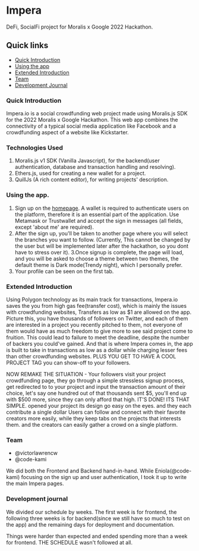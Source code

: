 # Impera
DeFi, SocialFi project for Moralis x Google 2022 Hackathon.

## Quick links
- [Quick Introduction](https://github.com/victorlawrencw/Impera#introduction)
- [Using the app](https://github.com/victorlawrencw/Impera#using-the-app)
- [Extended Introduction](https://github.com/victorlawrencw/Impera#extended-introduction)
- [Team](https://github.com/victorlawrencw/Impera#team)
- [Development Journal](https://github.com/victorlawrencw/Impera#development-journal)

### Quick Introduction
Impera.io is a social crowdfunding web project made using Moralis.js SDK for the 2022 Moralis x Google Hackathon. This web app combines the connectivity of a typical social media application like Facebook and a crowdfunding aspect of a website like Kickstarter.

### Technologies Used
1. Moralis.js v1 SDK (Vanilla Javascript), for the backend(user authentication, database and transaction handling and resolving).
2. Ethers.js, used for creating a new wallet for a project.
3. QuillJs (A rich content editor), for writing projects' description.

### Using the app.
1. Sign up on the [homepage](https://prodyads.github.io/landingpage). A wallet is required to authenticate users on the platform, therefore it is an essential part of the application. Use Metamask or Trustwallet and accept the sign in messages (all fields, except 'about me' are required).
2. After the sign up, you'll be taken to another page where you will select the branches you want to follow. (Currently, This cannot be changed by the user but will be implemented later after the hackathon, so you dont have to stress over it).
3.Once signup is complete, the page will load, and you will be asked to choose a theme between two themes, the default theme is Dark mode(Trendy night), which I personally prefer.
4. Your profile can be seen on the first tab.

### Extended Introduction
Using Polygon technology as its main track for transactions, Impera.io saves the you from high gas fee(transfer cost), which is mainly the issues with crowdfunding websites, Transfers as low as $1 are allowed on the app. Picture this, you have thousands of followers on Twitter, and each of them are interested in a project you recently pitched to them, not everyone of them would have as much freedom to give more to see said project come to fruition. This could lead to failure to meet the deadline, despite the number of backers you could've gained. And that is where Impera comes in, the app is built to take in transactions as low as a dollar while charging lesser fees than other crowdfunding websites. PLUS YOU GET TO HAVE A COOL PROJECT TAG you can show-off to your followers.

NOW REMAKE THE SITUATION - Your followers visit your project crowdfunding page, they go through a simple stressless signup process, get redirected to to your project and input the transaction amount of their choice, let's say one hundred out of that thousands sent $5, you'll end up with $500 more, since they can only afford that high. IT'S DONE! ITS THAT SIMPLE. opened your project its design go easy on the eyes. and they each contribute a single dollar
Users can follow and connect with their favorite creators more easily, while they keep tabs on the projects that interests them. and the creators can easily gather a crowd on a single platform.

### Team
* @victorlawrencw
* @code-kami

We did both the Frontend and Backend hand-in-hand. While Eniola(@code-kami) focusing on the sign up and user authentication, I took it up to write the main Impera pages.

### Development journal
We divided our schedule by weeks. The first week is for frontend, the following three weeks is for backend(since we still have so much to test on the app) and the remaining days for deployment and documentation.

Things were harder than expected and ended spending more than a week for frontend. THE SCHEDULE wasn't followed at all.
